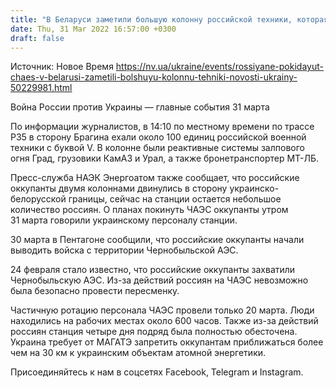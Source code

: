 ```yaml
---
title: "В Беларуси заметили большую колонну российской техники, которая ехала со стороны Чернобыльской зоны"
date: Thu, 31 Mar 2022 16:57:00 +0300
draft: false
---
```

Источник: Новое Время https://nv.ua/ukraine/events/rossiyane-pokidayut-chaes-v-belarusi-zametili-bolshuyu-kolonnu-tehniki-novosti-ukrainy-50229981.html


 Война России против Украины — главные события 31 марта

 По информации журналистов, в 14:10 по местному времени по трассе Р35 в сторону Брагина ехали около 100 единиц российской военной техники с буквой V. В колонне были реактивные системы залпового огня Град, грузовики КамАЗ и Урал, а также бронетранспортер МТ-ЛБ.

Пресс-служба НАЭК Энергоатом также сообщает, что российские оккупанты двумя колоннами двинулись в сторону украинско-белорусской границы, сейчас на станции остается небольшое количество россиян. О планах покинуть ЧАЭС оккупанты утром 31 марта говорили украинскому персоналу станции.

30 марта в Пентагоне сообщили, что российские оккупанты начали выводить войска с территории Чернобыльской АЭС.

24 февраля стало известно, что российские оккупанты захватили Чернобыльскую АЭС. Из-за действий россиян на ЧАЭС невозможно была безопасно провести пересменку.

Частичную ротацию персонала ЧАЭС провели только 20 марта. Люди находились на рабочих местах около 600 часов. Также из-за действий россиян станция четыре дня подряд была полностью обесточена. Украина требует от МАГАТЭ запретить оккупантам приближаться более чем на 30 км к украинским объектам атомной энергетики.

Присоединяйтесь к нам в соцсетях Facebook, Telegram и Instagram.
